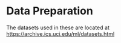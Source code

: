 # Data Preparation

The datasets used in these are located at https://archive.ics.uci.edu/ml/datasets.html
